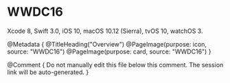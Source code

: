 # WWDC16

Xcode 8, Swift 3.0, iOS 10, macOS 10.12 (Sierra), tvOS 10, watchOS 3.

@Metadata {
   @TitleHeading("Overview")
   @PageImage(purpose: icon, source: "WWDC16")
   @PageImage(purpose: card, source: "WWDC16")
}

@Comment { Do not manually edit this file below this comment. The session link will be auto-generated. }
